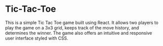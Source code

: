 # Tic-Tac-Toe
This is a simple Tic Tac Toe game built using React. It allows two players to play the game on a 3x3 grid, keeps track of the move history, and determines the winner. The game also offers an intuitive and responsive user interface styled with CSS.
